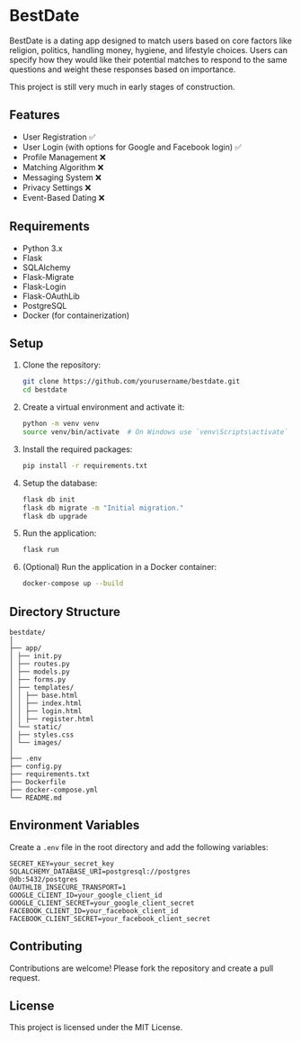 # BestDate

BestDate is a dating app designed to match users based on core factors like religion, politics, handling money, hygiene, and lifestyle choices. Users can specify how they would like their potential matches to respond to the same questions and weight these responses based on importance.

This project is still very much in early stages of construction.

## Features

- User Registration ✅
- User Login (with options for Google and Facebook login) ✅
- Profile Management ❌
- Matching Algorithm ❌
- Messaging System ❌
- Privacy Settings ❌
- Event-Based Dating ❌

## Requirements

- Python 3.x
- Flask
- SQLAlchemy
- Flask-Migrate
- Flask-Login
- Flask-OAuthLib
- PostgreSQL
- Docker (for containerization)

## Setup

1. Clone the repository:

    ```bash
    git clone https://github.com/yourusername/bestdate.git
    cd bestdate
    ```

2. Create a virtual environment and activate it:

    ```bash
    python -m venv venv
    source venv/bin/activate  # On Windows use `venv\Scripts\activate`
    ```

3. Install the required packages:

    ```bash
    pip install -r requirements.txt
    ```

4. Setup the database:

    ```bash
    flask db init
    flask db migrate -m "Initial migration."
    flask db upgrade
    ```

5. Run the application:

    ```bash
    flask run
    ```

6. (Optional) Run the application in a Docker container:

    ```bash
    docker-compose up --build
    ```

## Directory Structure

```
bestdate/
│
├── app/
│ ├── init.py
│ ├── routes.py
│ ├── models.py
│ ├── forms.py
│ ├── templates/
│ │ ├── base.html
│ │ ├── index.html
│ │ ├── login.html
│ │ ├── register.html
│ └── static/
│ ├── styles.css
│ └── images/
│
├── .env
├── config.py
├── requirements.txt
├── Dockerfile
├── docker-compose.yml
└── README.md
```

## Environment Variables

Create a `.env` file in the root directory and add the following variables:

```
SECRET_KEY=your_secret_key
SQLALCHEMY_DATABASE_URI=postgresql://postgres
@db:5432/postgres
OAUTHLIB_INSECURE_TRANSPORT=1
GOOGLE_CLIENT_ID=your_google_client_id
GOOGLE_CLIENT_SECRET=your_google_client_secret
FACEBOOK_CLIENT_ID=your_facebook_client_id
FACEBOOK_CLIENT_SECRET=your_facebook_client_secret
```


## Contributing

Contributions are welcome! Please fork the repository and create a pull request.

## License

This project is licensed under the MIT License.

